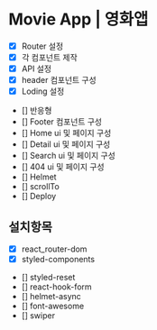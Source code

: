 # Movie App | 영화앱

- [x] Router 설정
- [x] 각 컴포넌트 제작
- [x] API 설정
- [x] header 컴포넌트 구성
- [x] Loding 설정
- [] 반응형
- [] Footer 컴포넌트 구성
- [] Home ui 및 페이지 구성
- [] Detail ui 및 페이지 구성
- [] Search ui 및 페이지 구성
- [] 404 ui 및 페이지 구성
- [] Helmet
- [] scrollTo
- [] Deploy

## 설치항목

- [x] react_router-dom
- [x] styled-components
- [] styled-reset
- [] react-hook-form
- [] helmet-async
- [] font-awesome
- [] swiper
